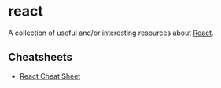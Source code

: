 # react

A collection of useful and/or interesting resources about
[React](https://facebook.github.io/react/).

## Cheatsheets

- [React Cheat Sheet](http://reactcheatsheet.com/)
